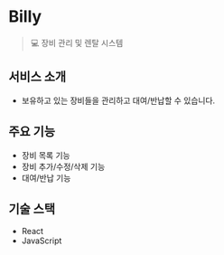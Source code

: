 # Billy
> 💻 장비 관리 및 렌탈 시스템

## 서비스 소개
- 보유하고 있는 장비들을 관리하고 대여/반납할 수 있습니다.

## 주요 기능
- 장비 목록 기능
- 장비 추가/수정/삭제 기능
- 대여/반납 기능

## 기술 스택
- React
- JavaScript
